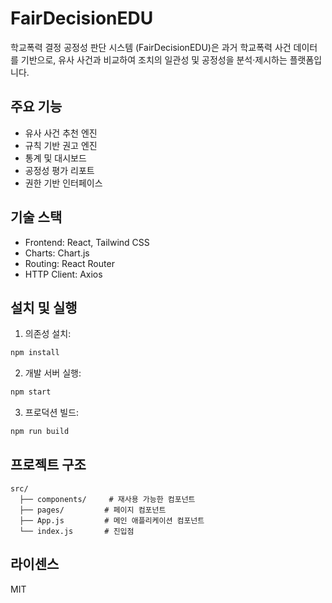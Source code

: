 # FairDecisionEDU

학교폭력 결정 공정성 판단 시스템 (FairDecisionEDU)은 과거 학교폭력 사건 데이터를 기반으로, 유사 사건과 비교하여 조치의 일관성 및 공정성을 분석·제시하는 플랫폼입니다.

## 주요 기능

- 유사 사건 추천 엔진
- 규칙 기반 권고 엔진
- 통계 및 대시보드
- 공정성 평가 리포트
- 권한 기반 인터페이스

## 기술 스택

- Frontend: React, Tailwind CSS
- Charts: Chart.js
- Routing: React Router
- HTTP Client: Axios

## 설치 및 실행

1. 의존성 설치:
```bash
npm install
```

2. 개발 서버 실행:
```bash
npm start
```

3. 프로덕션 빌드:
```bash
npm run build
```

## 프로젝트 구조

```
src/
  ├── components/     # 재사용 가능한 컴포넌트
  ├── pages/         # 페이지 컴포넌트
  ├── App.js         # 메인 애플리케이션 컴포넌트
  └── index.js       # 진입점
```

## 라이센스

MIT 